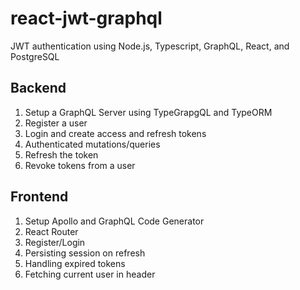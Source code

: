 # react-jwt-graphql
JWT authentication using Node.js, Typescript, GraphQL, React, and PostgreSQL

## Backend
1. Setup a GraphQL Server using TypeGrapgQL and TypeORM
2. Register a user
3. Login and create access and refresh tokens
4. Authenticated mutations/queries
5. Refresh the token
6. Revoke tokens from a user

## Frontend
1. Setup Apollo and GraphQL Code Generator
2. React Router
3. Register/Login
4. Persisting session on refresh
5. Handling expired tokens
6. Fetching current user in header
